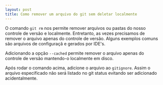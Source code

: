 ```yaml
---
layout: post
title: Como remover um arquivo do git sem deletar localmente
---
```


O comando `git rm` nos permite remover arquivos ou pastas do nosso controle de versão e localmente. Entretanto, as vezes precisamos de remover o arquivo apenas do controle de versão. Alguns exemplos comuns são arquivos de configuraçã e gerados por IDE's.

Adicionando a opção `--cached` permite remover o arquivo apenas do controle de versão mantendo-o localmente em disco.

<code data-gist-id="2178bd8ffd172084968b"></code>

Após rodar o comando acima, adicione o arquivo ao `gitignore`. Assim o arquivo especificado não será listado no git status evitando ser adicionado acidentalmente.
